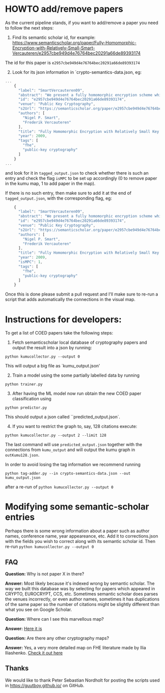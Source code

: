 # HOWTO add/remove papers

As the current pipeline stands, if you want to add/remove a paper you need to follow the next steps:

1. Find its semantic scholar id, for example: <https://www.semanticscholar.org/paper/Fully-Homomorphic-Encryption-with-Relatively-Small-Smart-Vercauteren/e2957cbe949d4e76764bec20291a66de89393174>

The id for this paper is `e2957cbe949d4e76764bec20291a66de89393174`

2. Look for its json information in `crypto-semantics-data.json, eg:
```javascript
...
    {
      "label": "SmartVercauteren09",
      "abstract": "We present a fully homomorphic encryption scheme which has both relatively small key and ciphertext size. Our construction follows that of Gentry by producing a fully homomorphic scheme from a “somewhat” homomorphic scheme. For the somewhat homomorphic scheme the public and private keys consist of two large integers (one of which is shared by both the public and private key) and the ciphertext consists of one large integer. As such, our scheme has smaller message expansion and key size than Gentry’s original scheme. In addition, our proposal allows efficient fully homomorphic encryption over any field of characteristic two.",
      "id": "e2957cbe949d4e76764bec20291a66de89393174",
      "venue": "Public Key Cryptography",
      "s2Url": "https://semanticscholar.org/paper/e2957cbe949d4e76764bec20291a66de89393174",
      "authors": [
        "Nigel P. Smart",
        "Frederik Vercauteren"
      ],
      "title": "Fully Homomorphic Encryption with Relatively Small Key and Ciphertext Sizes",
      "year": 2009,
      "tags": [
        "fhe",
        "public-key cryptography"
      ]
    }
...
```

and look for it in `tagged_output.json` to check whether there is such an entry and check the flag `isMPC`
to be set up accordingly (0 to remove paper in the kumu map, 1 to add paper in the map).

If there is no such entry, then make sure to add it at the end of `tagged_output.json`, with the corresponding flag, eg:
```javascript
    {
      "label": "SmartVercauteren09",
      "abstract": "We present a fully homomorphic encryption scheme which has both relatively small key and ciphertext size. Our construction follows that of Gentry by producing a fully homomorphic scheme from a “somewhat” homomorphic scheme. For the somewhat homomorphic scheme the public and private keys consist of two large integers (one of which is shared by both the public and private key) and the ciphertext consists of one large integer. As such, our scheme has smaller message expansion and key size than Gentry’s original scheme. In addition, our proposal allows efficient fully homomorphic encryption over any field of characteristic two.",
      "id": "e2957cbe949d4e76764bec20291a66de89393174",
      "venue": "Public Key Cryptography",
      "s2Url": "https://semanticscholar.org/paper/e2957cbe949d4e76764bec20291a66de89393174",
      "authors": [
        "Nigel P. Smart",
        "Frederik Vercauteren"
      ],
      "title": "Fully Homomorphic Encryption with Relatively Small Key and Ciphertext Sizes",
      "year": 2009,
      "isMPC": 1,
      "tags": [
        "fhe",
        "public-key cryptography"
      ]
    }
```
 
Once this is done please submit a pull request and I'll make sure to re-run a script that adds automatically
the connections in the visual map.

# Instructions for developers:

To get a list of COED papers take the following steps:

1. Fetch semanticscholar local database of cryptography papers
and output the result into a json by running:

```
python kumucollector.py --output 0
```
This will output a big file as `kumu_output.json'

2. Train a model using the some partially labelled data by running
```
python trainer.py
```
3. After having the ML model now run obtain the new COED paper classification
using 
```
python predictor.py
```
This should output a json called ``predicted_output.json`.

4. If you want to restrict the graph to, say, 128 citations execute:
```
python kumucollector.py --output 2 --limit 128

```

The last command will use `predicted_output.json` together with the connections
from `kumu_output` and will output the kumu graph in `outKumu128.json`.

In order to avoid losing the tag information we recommend running

```
python tag-adder.py --in crypto-semantics-data.json --out kumu_output.json
```

after a re-run of `python kumucollector.py --output 0`

# Modifying some semantic-scholar entries

Perhaps there is some wrong information about a paper such as author names, conference name,
year appeareance, etc. Add it to corrections.json with the fields you wish to correct
along with its semantic scholar id. Then re-run `python kumucollector.py --output 0`
    

## FAQ

**Question:** Why is not paper X in there?

**Answer:** Most likely because it's indexed wrong by semantic scholar. The way we built this database was by
selecting for papers which appeared in CRYPTO, EUROCRYPT, CCS, etc. Sometimes semantic scholar does
parses the venues incorrectly, or even author names, sometimes it has duplications of the same paper
so the number of citations might be slightly different than what you see on Google Scholar.

**Question:** Where can I see this marvellous map?

**Answer:** [Here it is](https://kumu.io/DragosRotaru/coed-map#coed-256)

**Question:** Are there any other cryptography maps?

**Answer:** Yes, a very more detailed map on FHE literature made by Ilia Iliashenko.
[Check it out here](https://kumu.io/iliailia/fhe-graph#academic-papers)


## Thanks

We would like to thank Peter Sebastian Nordholt for posting the scripts used in https://guutboy.github.io/ 
on GitHub.



